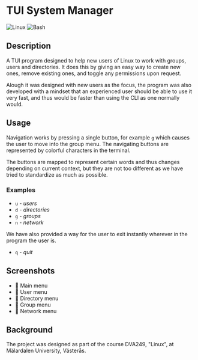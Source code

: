# TUI System Manager
![Linux](https://img.shields.io/badge/-Linux-grey?logo=linux)
![Bash](https://img.shields.io/badge/-Bash-white?logo=gnu-bash)

## Description
A TUI program designed to help new users of Linux to work with groups, users and directories.
It does this by giving an easy way to create new ones, remove existing ones, and toggle any permissions upon request.

Alough it was designed with new users as the focus, the program was also developed with a mindset that an experienced user should be able to use it very fast, and thus would be faster than using the CLI as one normally would.

## Usage
Navigation works by pressing a single button, for example `g` which causes the user to move into the group menu.
The navigating buttons are represented by colorful characters in the terminal.

The buttons are mapped to represent certain words and thus changes depending on current context, but they are not too different as we have tried to standardize as much as possible.
### Examples
* `u` - *users*
* `d` - *directories*
* `g` - *groups*
* `n` - *network*

We have also provided a way for the user to exit instantly wherever in the program the user is.
* `q` - *quit*

## Screenshots
* :construction: Main menu
* :construction: User menu
* :construction: Directory menu
* :construction: Group menu
* :construction: Network menu

## Background
The project was designed as part of the course DVA249, "Linux", at Mälardalen University, Västerås.
